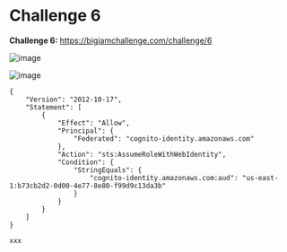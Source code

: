 # Challenge 6

**Challenge 6:** https://bigiamchallenge.com/challenge/6

![image](https://github.com/h4md153v63n/CloudSec/assets/5091265/9cb6d78a-ac4c-4c77-a7d1-281dabb34981)

![image](https://github.com/h4md153v63n/CloudSec/assets/5091265/c5d73db0-7371-4017-8557-eaff2467d679)




```
{
    "Version": "2012-10-17",
    "Statement": [
        {
            "Effect": "Allow",
            "Principal": {
                "Federated": "cognito-identity.amazonaws.com"
            },
            "Action": "sts:AssumeRoleWithWebIdentity",
            "Condition": {
                "StringEquals": {
                    "cognito-identity.amazonaws.com:aud": "us-east-1:b73cb2d2-0d00-4e77-8e80-f99d9c13da3b"
                }
            }
        }
    ]
}
```

```
xxx
```




